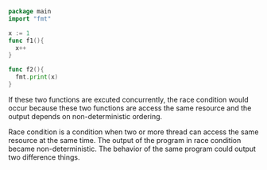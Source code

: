 ```go
package main
import "fmt"

x := 1
func f1(){
  x++
}

func f2(){
  fmt.print(x)
}
```

If these two functions are excuted concurrently, the race condition would occur because these two functions are access the same resource and the output depends on non-deterministic ordering. 

Race condition is a condition when two or more thread can access the same resource at the same time. The output of the program in race condition became non-deterministic. The behavior of the same program could output two difference things.

